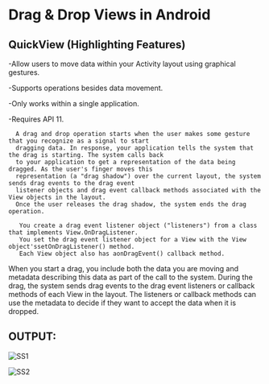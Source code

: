 Drag & Drop Views in Android
================================


QuickView (Highlighting Features)
----------------------------------------
-Allow users to move data within your Activity layout using graphical gestures.

-Supports operations besides data movement.

-Only works within a single application.

-Requires API 11.

     
      A drag and drop operation starts when the user makes some gesture that you recognize as a signal to start
      dragging data. In response, your application tells the system that the drag is starting. The system calls back
      to your application to get a representation of the data being dragged. As the user's finger moves this
      representation (a "drag shadow") over the current layout, the system sends drag events to the drag event
      listener objects and drag event callback methods associated with the View objects in the layout.
      Once the user releases the drag shadow, the system ends the drag operation.

       You create a drag event listener object ("listeners") from a class that implements View.OnDragListener.
       You set the drag event listener object for a View with the View object'ssetOnDragListener() method. 
       Each View object also has aonDragEvent() callback method.
       
When you start a drag, you include both the data you are moving and metadata describing this data as part of the call to the system. During the drag, the system sends drag events to the drag event listeners or callback methods of each View in the layout. The listeners or callback methods can use the metadata to decide if they want to accept the data when it is dropped.

OUTPUT:
--------


![SS1](http://3.bp.blogspot.com/-U-J18-ySvQ8/UvhudrbE4kI/AAAAAAAAA0w/NAxYgAZmCvw/s1600/1.PNG)


![SS2](http://1.bp.blogspot.com/-edEh1yV6Dfk/UvhueC7XllI/AAAAAAAAA04/EHojQVse03o/s1600/2.PNG)
